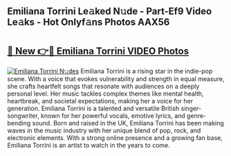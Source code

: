 ## Emiliana Torrini Le𝚊ked N𝚞de - Part-Ef9 Video Le𝚊ks - Hot Onlyf𝚊ns Photos AAX56

# <h2><a href="http://ac44322.deff.icu/?id=Emiliana+Torrini">🔗 New 👉🔴 Emiliana Torrini VIDEO Photos</a></h2>

[![Emiliana Torrini N𝚞des](https://i.imgur.com/rIISA9y.gif)](http://ac44322.deff.icu/?id=Emiliana+Torrini)
Emiliana Torrini is a rising star in the indie-pop scene. With a voice that evokes vulnerability and strength in equal measure, she crafts heartfelt songs that resonate with audiences on a deeply personal level. Her music tackles complex themes like mental health, heartbreak, and societal expectations, making her a voice for her generation. Emiliana Torrini is a talented and versatile British singer-songwriter, known for her powerful vocals, emotive lyrics, and genre-bending sound. Born and raised in the UK, Emiliana Torrini has been making waves in the music industry with her unique blend of pop, rock, and electronic elements. With a strong online presence and a growing fan base, Emiliana Torrini is an artist to watch in the years to come.
